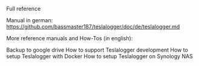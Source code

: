 Full reference

Manual in german: https://github.com/bassmaster187/teslalogger/doc/de/teslalogger.md


More reference manuals and How-Tos (in english):

Backup to google drive
How to support Teslalogger development
How to setup Teslalogger with Docker
How to setup Teslalogger on Synology NAS
